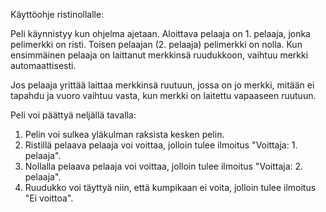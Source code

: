 Käyttöohje ristinollalle:

Peli käynnistyy kun ohjelma ajetaan. Aloittava pelaaja on 1. pelaaja, jonka pelimerkki on risti. Toisen pelaajan (2. pelaaja) pelimerkki on nolla. Kun ensimmäinen pelaaja on laittanut merkkinsä ruudukkoon, vaihtuu merkki automaattisesti.

Jos pelaaja yrittää laittaa merkkinsä ruutuun, jossa on jo merkki, mitään ei tapahdu ja vuoro vaihtuu vasta, kun merkki on laitettu vapaaseen ruutuun. 

Peli voi päättyä neljällä tavalla:
1. Pelin voi sulkea yläkulman raksista kesken pelin.  
2. Ristillä pelaava pelaaja voi voittaa, jolloin tulee ilmoitus "Voittaja: 1. pelaaja".
3. Nollalla pelaava pelaaja voi voittaa, jolloin tulee ilmoitus "Voittaja: 2. pelaaja".
4. Ruudukko voi täyttyä niin, että kumpikaan ei voita, jolloin tulee ilmoitus "Ei voittoa".


